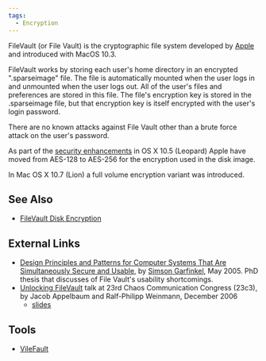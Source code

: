 ```yaml
---
tags:
  - Encryption
---
```

FileVault (or File Vault) is the cryptographic file system developed by
[Apple](apple_inc.md) and introduced with MacOS 10.3.

FileVault works by storing each user's home directory in an encrypted
".sparseimage" file. The file is
automatically mounted when the user logs in and unmounted when the user
logs out. All of the user's files and preferences are stored in this
file. The file's encryption key is stored in the .sparseimage file, but
that encryption key is itself encrypted with the user's login password.

There are no known attacks against File Vault other than a brute force
attack on the user's password.

As part of the [security enhancements](http://www.apple.com/macosx/features/300.html#security)
in OS X 10.5 (Leopard) Apple have moved from AES-128 to AES-256 for the
encryption used in the disk image.

In Mac OS X 10.7 (Lion) a full volume encryption variant was introduced.

## See Also

* [FileVault Disk Encryption](filevault_disk_encryption.md)

## External Links

* [Design Principles and Patterns for Computer Systems That Are Simultaneously Secure and Usable](http://www.simson.net/thesis),
  by [Simson Garfinkel](simson_garfinkel.md), May 2005. PhD thesis
  that discusses of File Vault's usability shortcomings.
* [Unlocking FileVault](http://events.ccc.de/congress/2006/Fahrplan/track/Hacking/1642.en.html)
  talk at 23rd Chaos Communication Congress (23c3), by Jacob Appelbaum and
  Ralf-Philipp Weinmann, December 2006
  * [slides](http://events.ccc.de/congress/2006/Fahrplan/attachments/1244-23C3VileFault.pdf)

## Tools

* [VileFault](https://code.google.com/p/vilefault)
